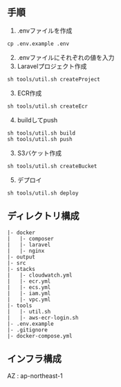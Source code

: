 ## 手順
1. .envファイルを作成
```
cp .env.example .env
```
2. .envファイルにそれぞれの値を入力
3. Laravelプロジェクト作成
```
sh tools/util.sh createProject
```
3. ECR作成
```
sh tools/util.sh createEcr
```
4. buildしてpush
```
sh tools/util.sh build
sh tools/util.sh push
```
3. S3バケット作成
```
sh tools/util.sh createBucket
```
5. デプロイ
```
sh tools/util.sh deploy
```

## ディレクトリ構成
```
|- docker
|   |- composer
|   |- laravel
|   |- nginx
|- output
|- src
|- stacks
|   |- cloudwatch.yml
|   |- ecr.yml
|   |- ecs.yml
|   |- iam.yml
|   |- vpc.yml
|- tools
|   |- util.sh
|   |- aws-ecr-login.sh
|- .env.example
|- .gitignore
|- docker-compose.yml
```

## インフラ構成
AZ : ap-northeast-1
